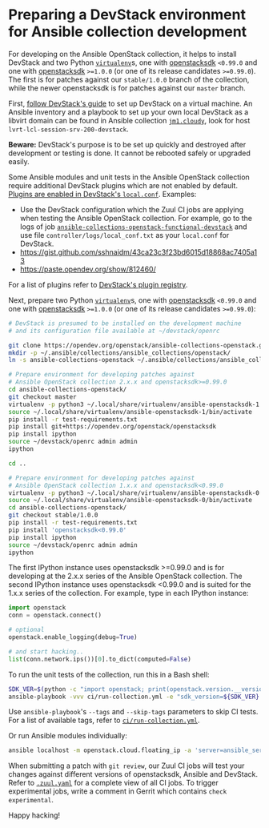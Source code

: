 # Preparing a DevStack environment for Ansible collection development

For developing on the Ansible OpenStack collection, it helps to install DevStack and two Python [`virtualenv`][
virtualenv]s, one with [openstacksdk][openstacksdk] `<0.99.0` and one with [openstacksdk][openstacksdk] `>=1.0.0` (or
one of its release candidates `>=0.99.0`). The first is for patches against our `stable/1.0.0` branch of the collection,
while the newer openstacksdk is for patches against our `master` branch.

First, [follow DevStack's guide][devstack] to set up DevStack on a virtual machine. An Ansible inventory and a playbook
to set up your own local DevStack as a libvirt domain can be found in Ansible collection [`jm1.cloudy`][jm1-cloudy],
look for host `lvrt-lcl-session-srv-200-devstack`.

**Beware:** DevStack's purpose is to be set up quickly and destroyed after development or testing is done. It cannot
be rebooted safely or upgraded easily.

Some Ansible modules and unit tests in the Ansible OpenStack collection require additional DevStack plugins which
are not enabled by default. [Plugins are enabled in DevStack's `local.conf`][devstack-plugins]. Examples:

- Use the DevStack configuration which the Zuul CI jobs are applying when testing the Ansible OpenStack collection. For
  example, go to the logs of job [`ansible-collections-openstack-functional-devstack`][devstack-jobs] and use file
  `controller/logs/local_conf.txt` as your `local.conf` for DevStack.
- https://gist.github.com/sshnaidm/43ca23c3f23bd6015d18868ac7405a13
- https://paste.opendev.org/show/812460/

For a list of plugins refer to [DevStack's plugin registry][devstack-plugin-registry].

Next, prepare two Python [`virtualenv`][virtualenv]s, one with [openstacksdk][openstacksdk] `<0.99.0` and one with
[openstacksdk][openstacksdk] `>=1.0.0` (or one of its release candidates `>=0.99.0`):

```sh
# DevStack is presumed to be installed on the development machine
# and its configuration file available at ~/devstack/openrc

git clone https://opendev.org/openstack/ansible-collections-openstack.git
mkdir -p ~/.ansible/collections/ansible_collections/openstack/
ln -s ansible-collections-openstack ~/.ansible/collections/ansible_collections/openstack/cloud

# Prepare environment for developing patches against
# Ansible OpenStack collection 2.x.x and openstacksdk>=0.99.0
cd ansible-collections-openstack/
git checkout master
virtualenv -p python3 ~/.local/share/virtualenv/ansible-openstacksdk-1
source ~/.local/share/virtualenv/ansible-openstacksdk-1/bin/activate
pip install -r test-requirements.txt
pip install git+https://opendev.org/openstack/openstacksdk
pip install ipython
source ~/devstack/openrc admin admin
ipython

cd ..

# Prepare environment for developing patches against
# Ansible OpenStack collection 1.x.x and openstacksdk<0.99.0
virtualenv -p python3 ~/.local/share/virtualenv/ansible-openstacksdk-0
source ~/.local/share/virtualenv/ansible-openstacksdk-0/bin/activate
cd ansible-collections-openstack/
git checkout stable/1.0.0
pip install -r test-requirements.txt
pip install 'openstacksdk<0.99.0'
pip install ipython
source ~/devstack/openrc admin admin
ipython
```

The first IPython instance uses openstacksdk >=0.99.0 and is for developing at the 2.x.x series of the Ansible OpenStack
collection. The second IPython instance uses openstacksdk <0.99.0 and is suited for the 1.x.x series of the collection.
For example, type in each IPython instance:

```python
import openstack
conn = openstack.connect()

# optional
openstack.enable_logging(debug=True)

# and start hacking..
list(conn.network.ips())[0].to_dict(computed=False)
```

To run the unit tests of the collection, run this in a Bash shell:

```sh
SDK_VER=$(python -c "import openstack; print(openstack.version.__version__)")
ansible-playbook -vvv ci/run-collection.yml -e "sdk_version=${SDK_VER} cloud=devstack-admin cloud_alt=devstack-alt"
```

Use `ansible-playbook`'s `--tags` and `--skip-tags` parameters to skip CI tests. For a list of available tags, refer to
[`ci/run-collection.yml`](../ci/run-collection.yml).

Or run Ansible modules individually:

```sh
ansible localhost -m openstack.cloud.floating_ip -a 'server=ansible_server1 wait=true' -vvv
```

When submitting a patch with `git review`, our Zuul CI jobs will test your changes against different versions of
openstacksdk, Ansible and DevStack. Refer to [`.zuul.yaml`](../.zuul.yaml) for a complete view of all CI jobs. To
trigger experimental jobs, write a comment in Gerrit which contains `check experimental`.

Happy hacking!

[devstack-jobs]: https://zuul.opendev.org/t/openstack/builds?job_name=ansible-collections-openstack-functional-devstack&project=openstack/ansible-collections-openstack
[devstack-plugin-registry]: https://docs.openstack.org/devstack/latest/plugin-registry.html
[devstack-plugins]: https://docs.openstack.org/devstack/latest/plugins.html
[devstack]: https://docs.openstack.org/devstack/latest/
[jm1-cloudy]: https://github.com/JM1/ansible-collection-jm1-cloudy
[openstacksdk]: https://opendev.org/openstack/openstacksdk/
[virtualenv]: https://virtualenv.pypa.io/en/latest/
